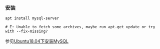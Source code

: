 ### 安装
```
apt install mysql-server

# E: Unable to fetch some archives, maybe run apt-get update or try with --fix-missing?
```

参见[Ubuntu18.04下安装MySQL](https://www.cnblogs.com/opsprobe/p/9126864.html)
